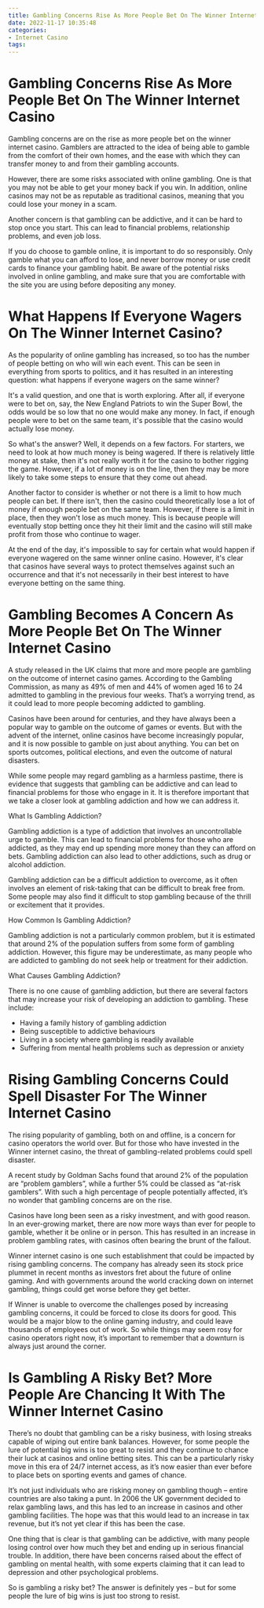 ```yaml
---
title: Gambling Concerns Rise As More People Bet On The Winner Internet Casino 
date: 2022-11-17 10:35:48
categories:
- Internet Casino
tags:
---
```



#  Gambling Concerns Rise As More People Bet On The Winner Internet Casino 

Gambling concerns are on the rise as more people bet on the winner internet casino. Gamblers are attracted to the idea of being able to gamble from the comfort of their own homes, and the ease with which they can transfer money to and from their gambling accounts.

However, there are some risks associated with online gambling. One is that you may not be able to get your money back if you win. In addition, online casinos may not be as reputable as traditional casinos, meaning that you could lose your money in a scam.

Another concern is that gambling can be addictive, and it can be hard to stop once you start. This can lead to financial problems, relationship problems, and even job loss.

If you do choose to gamble online, it is important to do so responsibly. Only gamble what you can afford to lose, and never borrow money or use credit cards to finance your gambling habit. Be aware of the potential risks involved in online gambling, and make sure that you are comfortable with the site you are using before depositing any money.

#  What Happens If Everyone Wagers On The Winner Internet Casino? 

As the popularity of online gambling has increased, so too has the number of people betting on who will win each event. This can be seen in everything from sports to politics, and it has resulted in an interesting question: what happens if everyone wagers on the same winner?

It's a valid question, and one that is worth exploring. After all, if everyone were to bet on, say, the New England Patriots to win the Super Bowl, the odds would be so low that no one would make any money. In fact, if enough people were to bet on the same team, it's possible that the casino would actually lose money.

So what's the answer? Well, it depends on a few factors. For starters, we need to look at how much money is being wagered. If there is relatively little money at stake, then it's not really worth it for the casino to bother rigging the game. However, if a lot of money is on the line, then they may be more likely to take some steps to ensure that they come out ahead.

Another factor to consider is whether or not there is a limit to how much people can bet. If there isn't, then the casino could theoretically lose a lot of money if enough people bet on the same team. However, if there is a limit in place, then they won't lose as much money. This is because people will eventually stop betting once they hit their limit and the casino will still make profit from those who continue to wager.

At the end of the day, it's impossible to say for certain what would happen if everyone wagered on the same winner online casino. However, it's clear that casinos have several ways to protect themselves against such an occurrence and that it's not necessarily in their best interest to have everyone betting on the same thing.

#  Gambling Becomes A Concern As More People Bet On The Winner Internet Casino 

A study released in the UK claims that more and more people are gambling on the outcome of internet casino games. According to the Gambling Commission, as many as 49% of men and 44% of women aged 16 to 24 admitted to gambling in the previous four weeks. That’s a worrying trend, as it could lead to more people becoming addicted to gambling.

Casinos have been around for centuries, and they have always been a popular way to gamble on the outcome of games or events. But with the advent of the internet, online casinos have become increasingly popular, and it is now possible to gamble on just about anything. You can bet on sports outcomes, political elections, and even the outcome of natural disasters.

While some people may regard gambling as a harmless pastime, there is evidence that suggests that gambling can be addictive and can lead to financial problems for those who engage in it. It is therefore important that we take a closer look at gambling addiction and how we can address it.

What Is Gambling Addiction?

Gambling addiction is a type of addiction that involves an uncontrollable urge to gamble. This can lead to financial problems for those who are addicted, as they may end up spending more money than they can afford on bets. Gambling addiction can also lead to other addictions, such as drug or alcohol addiction.

Gambling addiction can be a difficult addiction to overcome, as it often involves an element of risk-taking that can be difficult to break free from. Some people may also find it difficult to stop gambling because of the thrill or excitement that it provides.

How Common Is Gambling Addiction?

Gambling addiction is not a particularly common problem, but it is estimated that around 2% of the population suffers from some form of gambling addiction. However, this figure may be underestimate, as many people who are addicted to gambling do not seek help or treatment for their addiction.

What Causes Gambling Addiction?

There is no one cause of gambling addiction, but there are several factors that may increase your risk of developing an addiction to gambling. These include:

- Having a family history of gambling addiction
- Being susceptible to addictive behaviours
- Living in a society where gambling is readily available
- Suffering from mental health problems such as depression or anxiety

#  Rising Gambling Concerns Could Spell Disaster For The Winner Internet Casino 

The rising popularity of gambling, both on and offline, is a concern for casino operators the world over. But for those who have invested in the Winner internet casino, the threat of gambling-related problems could spell disaster.

A recent study by Goldman Sachs found that around 2% of the population are “problem gamblers”, while a further 5% could be classed as “at-risk gamblers”. With such a high percentage of people potentially affected, it’s no wonder that gambling concerns are on the rise.

Casinos have long been seen as a risky investment, and with good reason. In an ever-growing market, there are now more ways than ever for people to gamble, whether it be online or in person. This has resulted in an increase in problem gambling rates, with casinos often bearing the brunt of the fallout.

Winner internet casino is one such establishment that could be impacted by rising gambling concerns. The company has already seen its stock price plummet in recent months as investors fret about the future of online gaming. And with governments around the world cracking down on internet gambling, things could get worse before they get better.

If Winner is unable to overcome the challenges posed by increasing gambling concerns, it could be forced to close its doors for good. This would be a major blow to the online gaming industry, and could leave thousands of employees out of work. So while things may seem rosy for casino operators right now, it’s important to remember that a downturn is always just around the corner.

#  Is Gambling A Risky Bet? More People Are Chancing It With The Winner Internet Casino

There’s no doubt that gambling can be a risky business, with losing streaks capable of wiping out entire bank balances. However, for some people the lure of potential big wins is too great to resist and they continue to chance their luck at casinos and online betting sites. This can be a particularly risky move in this era of 24/7 internet access, as it’s now easier than ever before to place bets on sporting events and games of chance.

It’s not just individuals who are risking money on gambling though – entire countries are also taking a punt. In 2006 the UK government decided to relax gambling laws, and this has led to an increase in casinos and other gambling facilities. The hope was that this would lead to an increase in tax revenue, but it’s not yet clear if this has been the case.

One thing that is clear is that gambling can be addictive, with many people losing control over how much they bet and ending up in serious financial trouble. In addition, there have been concerns raised about the effect of gambling on mental health, with some experts claiming that it can lead to depression and other psychological problems.

So is gambling a risky bet? The answer is definitely yes – but for some people the lure of big wins is just too strong to resist.